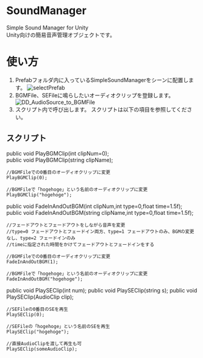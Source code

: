 # SoundManager
Simple Sound Manager for Unity  
Unity向けの簡易音声管理オブジェクトです。
# 使い方
1. Prefabフォルダ内に入っているSimpleSoundManagerをシーンに配置します。
![selectPrefab](https://github.com/ryosanhin/SoundManager/assets/90621212/e05d04ca-7efd-4f85-89e0-be446fee7a6d)
2. BGMFile、SEFileに鳴らしたいオーディオクリップを登録します。
![DD_AudioSource_to_BGMFile](https://github.com/ryosanhin/SoundManager/assets/90621212/d36a58c5-0d28-4177-bf71-fb6a9f6eb18a)
3. スクリプト内で呼び出します。
   スクリプトは以下の項目を参照してください。
## スクリプト
public void PlayBGMClip(int clipNum=0);  
public void PlayBGMClip(string clipName);
```
//BGMFileでの0番目のオーディオクリップに変更
PlayBGMClip(0);

//BGMFileで「hogehoge」という名前のオーディオクリップに変更
PlayBGMClip("hogehoge");
```

public void FadeInAndOutBGM(int clipNum,int type=0,float time=1.5f);  
public void FadeInAndOutBGM(string clipName,int type=0,float time=1.5f);
```
//フェードアウトとフェードアウトをしながら音声を変更
//type=0 フェードアウトとフェードイン両方、type=1 フェードアウトのみ、BGMの変更なし、type=2 フェードインのみ
//timeに指定された時間をかけてフェードアウトとフェードインをする

//BGMFileでの0番目のオーディオクリップに変更
FadeInAndOutBGM(1);

//BGMFileで「hogehoge」という名前のオーディオクリップに変更
FadeInAndOutBGM("hogehoge");
```
public void PlaySEClip(int num);
public void PlaySEClip(string s);
public void PlaySEClip(AudioClip clip);
```
//SEFileの0番目のSEを再生
PlaySEClip(0);

//SEFileの「hogehoge」という名前のSEを再生
PlaySEClip("hogehoge");

//直接AudioClipを渡して再生も可
PlaySEClip(someAudioClip);
```
